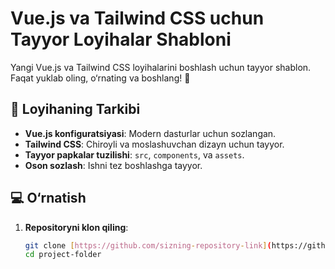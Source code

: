 # Vue.js va Tailwind CSS uchun Tayyor Loyihalar Shabloni

Yangi Vue.js va Tailwind CSS loyihalarini boshlash uchun tayyor shablon. Faqat yuklab oling, o‘rnating va boshlang! 🚀

## 📂 Loyihaning Tarkibi
- **Vue.js konfiguratsiyasi**: Modern dasturlar uchun sozlangan.
- **Tailwind CSS**: Chiroyli va moslashuvchan dizayn uchun tayyor.
- **Tayyor papkalar tuzilishi**: `src`, `components`, va `assets`.
- **Oson sozlash**: Ishni tez boshlashga tayyor.

## 💻 O‘rnatish
1. **Repositoryni klon qiling**:
   ```bash
   git clone [https://github.com/sizning-repository-link](https://github.com/AkbarshohIlhomovich/vue-setup.git)
   cd project-folder
